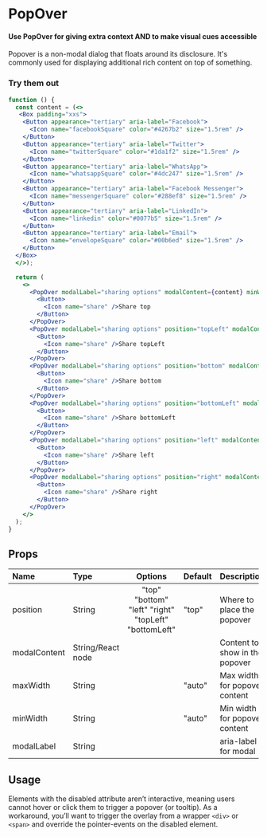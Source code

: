 # PopOver

#### Use PopOver for giving extra context AND to make visual cues accessible

Popover is a non-modal dialog that floats around its disclosure. It's
commonly used for displaying additional rich content on top of something.

### Try them out

```.jsx
function () {
  const content = (<>
   <Box padding="xxs">
    <Button appearance="tertiary" aria-label="Facebook">
      <Icon name="facebookSquare" color="#4267b2" size="1.5rem" />
    </Button>
    <Button appearance="tertiary" aria-label="Twitter">
      <Icon name="twitterSquare" color="#1da1f2" size="1.5rem" />
    </Button>
    <Button appearance="tertiary" aria-label="WhatsApp">
      <Icon name="whatsappSquare" color="#4dc247" size="1.5rem" />
    </Button>
    <Button appearance="tertiary" aria-label="Facebook Messenger">
      <Icon name="messengerSquare" color="#288ef8" size="1.5rem" />
    </Button>
    <Button appearance="tertiary" aria-label="LinkedIn">
      <Icon name="linkedin" color="#0077b5" size="1.5rem" />
    </Button>
    <Button appearance="tertiary" aria-label="Email">
      <Icon name="envelopeSquare" color="#00b6ed" size="1.5rem" />
    </Button>
  </Box>
  </>);

  return (
    <>
      <PopOver modalLabel="sharing options" modalContent={content} minWidth="23em">
        <Button>
          <Icon name="share" />Share top
        </Button>
      </PopOver>
      <PopOver modalLabel="sharing options" position="topLeft" modalContent={content} minWidth="23em">
        <Button>
          <Icon name="share" />Share topLeft
        </Button>
      </PopOver>
      <PopOver modalLabel="sharing options" position="bottom" modalContent={content} minWidth="23em">
        <Button>
          <Icon name="share" />Share bottom
        </Button>
      </PopOver>
      <PopOver modalLabel="sharing options" position="bottomLeft" modalContent={content} minWidth="23em">
        <Button>
          <Icon name="share" />Share bottomLeft
        </Button>
      </PopOver>
      <PopOver modalLabel="sharing options" position="left" modalContent={content} minWidth="23em">
        <Button>
          <Icon name="share" />Share left
        </Button>
      </PopOver>
      <PopOver modalLabel="sharing options" position="right" modalContent={content} minWidth="23em">
        <Button>
          <Icon name="share" />Share right
        </Button>
      </PopOver>
    </>
  );
}
```

## Props

| Name         | Type              |                       Options                        | Default | Description                    |
| :----------- | :---------------- | :--------------------------------------------------: | :------ | :----------------------------- |
| position     | String            | "top" "bottom" "left" "right" "topLeft" "bottomLeft" | "top"   | Where to place the popover     |
| modalContent | String/React node |                                                      |         | Content to show in the popover |
| maxWidth     | String            |                                                      | "auto"  | Max width for popover content  |
| minWidth     | String            |                                                      | "auto"  | Min width for popover content  |
| modalLabel   | String            |                                                      |         | aria-label for modal           |

## Usage

Elements with the disabled attribute aren’t interactive, meaning users cannot
hover or click them to trigger a popover (or tooltip). As a workaround, you’ll
want to trigger the overlay from a wrapper `<div>` or `<span>` and override the
pointer-events on the disabled element.
